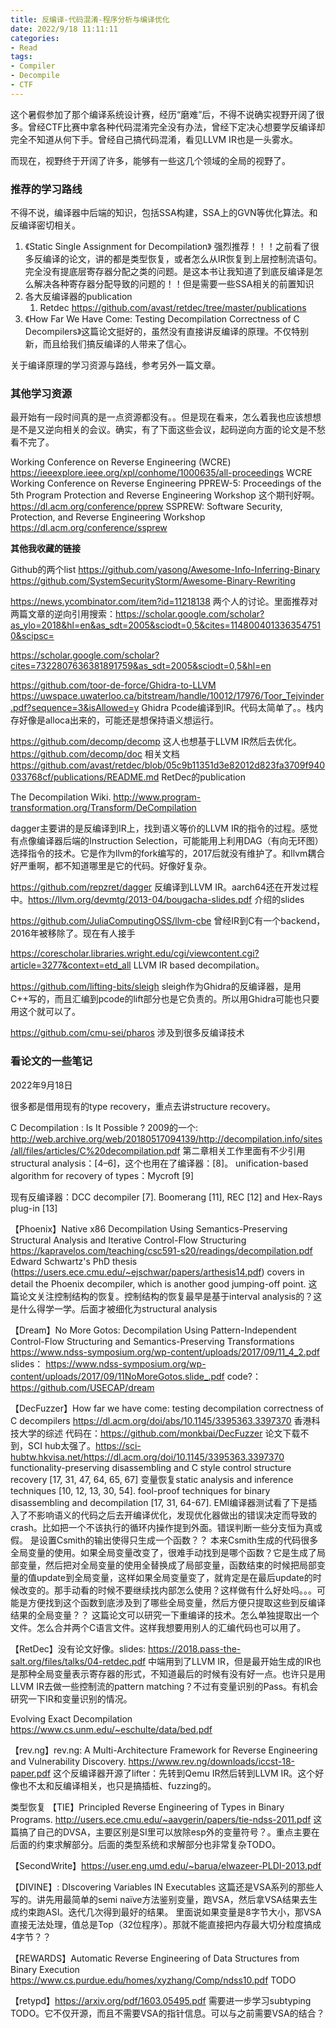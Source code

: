 ```yaml
---
title: 反编译-代码混淆-程序分析与编译优化
date: 2022/9/18 11:11:11
categories:
- Read
tags:
- Compiler
- Decompile
- CTF
---
```


这个暑假参加了那个编译系统设计赛，经历“磨难”后，不得不说确实视野开阔了很多。曾经CTF比赛中拿各种代码混淆完全没有办法，曾经下定决心想要学反编译却完全不知道从何下手。曾经自己搞代码混淆，看见LLVM IR也是一头雾水。

而现在，视野终于开阔了许多，能够有一些这几个领域的全局的视野了。

<!-- more -->

### 推荐的学习路线

不得不说，编译器中后端的知识，包括SSA构建，SSA上的GVN等优化算法。和反编译密切相关。

1. 《Static Single Assignment for Decompilation》 强烈推荐！！！之前看了很多反编译的论文，讲的都是类型恢复，或者怎么从IR恢复到上层控制流语句。完全没有提底层寄存器分配之类的问题。是这本书让我知道了到底反编译是怎么解决各种寄存器分配导致的问题的！！但是需要一些SSA相关的前置知识
1. 各大反编译器的publication
    1. Retdec https://github.com/avast/retdec/tree/master/publications
1. 《How Far We Have Come: Testing Decompilation Correctness of C Decompilers》这篇论文挺好的，虽然没有直接讲反编译的原理。不仅特别新，而且给我们搞反编译的人带来了信心。

关于编译原理的学习资源与路线，参考另外一篇文章。

### 其他学习资源

最开始有一段时间真的是一点资源都没有。。但是现在看来，怎么着我也应该想想是不是又逆向相关的会议。确实，有了下面这些会议，起码逆向方面的论文是不愁看不完了。

Working Conference on Reverse Engineering (WCRE)
https://ieeexplore.ieee.org/xpl/conhome/1000635/all-proceedings WCRE Working Conference on Reverse Engineering
PPREW-5: Proceedings of the 5th Program Protection and Reverse Engineering Workshop 这个期刊好啊。
https://dl.acm.org/conference/pprew 
SSPREW: Software Security, Protection, and Reverse Engineering Workshop
https://dl.acm.org/conference/ssprew 

**其他我收藏的链接**

Github的两个list
https://github.com/yasong/Awesome-Info-Inferring-Binary 
https://github.com/SystemSecurityStorm/Awesome-Binary-Rewriting 

https://news.ycombinator.com/item?id=11218138 两个人的讨论。里面推荐对两篇文章的逆向引用搜索：https://scholar.google.com/scholar?as_ylo=2018&hl=en&as_sdt=2005&sciodt=0,5&cites=1148004013363547510&scipsc= 

https://scholar.google.com/scholar?cites=7322807636381891759&as_sdt=2005&sciodt=0,5&hl=en 

https://github.com/toor-de-force/Ghidra-to-LLVM https://uwspace.uwaterloo.ca/bitstream/handle/10012/17976/Toor_Tejvinder.pdf?sequence=3&isAllowed=y Ghidra Pcode编译到IR。代码太简单了。。栈内存好像是alloca出来的，可能还是想保持语义想运行。

https://github.com/decomp/decomp 这人也想基于LLVM IR然后去优化。https://github.com/decomp/doc 相关文档 https://github.com/avast/retdec/blob/05c9b11351d3e82012d823fa3709f940033768cf/publications/README.md RetDec的publication

The Decompilation Wiki. http://www.program-transformation.org/Transform/DeCompilation 

dagger主要讲的是反编译到IR上，找到语义等价的LLVM IR的指令的过程。感觉有点像编译器后端的Instruction Selection，可能能用上利用DAG（有向无环图）选择指令的技术。它是作为llvm的fork编写的，2017后就没有维护了。和llvm耦合好严重啊，都不知道哪里是它的代码。好像好复杂。

https://github.com/repzret/dagger 反编译到LLVM IR。aarch64还在开发过程中。https://llvm.org/devmtg/2013-04/bougacha-slides.pdf 介绍的slides

https://github.com/JuliaComputingOSS/llvm-cbe 曾经IR到C有一个backend，2016年被移除了。现在有人接手

https://corescholar.libraries.wright.edu/cgi/viewcontent.cgi?article=3277&context=etd_all LLVM IR based decompilation。

https://github.com/lifting-bits/sleigh sleigh作为Ghidra的反编译器，是用C++写的，而且汇编到pcode的lift部分也是它负责的。所以用Ghidra可能也只要用这个就可以了。

https://github.com/cmu-sei/pharos 涉及到很多反编译技术


### 看论文的一些笔记

2022年9月18日

很多都是借用现有的type recovery，重点去讲structure recovery。

C Decompilation : Is It Possible ? 2009的一个: http://web.archive.org/web/20180517094139/http://decompilation.info/sites/all/files/articles/C%20decompilation.pdf 第二章相关工作里面有不少引用
structural analysis：[4–6]，这个也用在了编译器：[8]。
unification-based algorithm for recovery of types：Mycroft [9]

现有反编译器：DCC decompiler [7]. Boomerang [11], REC [12] and Hex-Rays plug-in [13]

【Phoenix】Native x86 Decompilation Using Semantics-Preserving Structural Analysis and Iterative Control-Flow Structuring https://kapravelos.com/teaching/csc591-s20/readings/decompilation.pdf 
Edward Schwartz's PhD thesis (<https://users.ece.cmu.edu/~ejschwar/papers/arthesis14.pdf>) covers in detail the Phoenix decompiler, which is another good jumping-off point.
这篇论文关注控制结构的恢复。控制结构的恢复最早是基于interval analysis的？这是什么得学一学。后面才被细化为structural analysis

【Dream】No More Gotos: Decompilation Using Pattern-Independent Control-Flow Structuring and Semantics-Preserving Transformations  https://www.ndss-symposium.org/wp-content/uploads/2017/09/11_4_2.pdf slides： https://www.ndss-symposium.org/wp-content/uploads/2017/09/11NoMoreGotos.slide_.pdf code?： https://github.com/USECAP/dream 

【DecFuzzer】How far we have come: testing decompilation correctness of C decompilers https://dl.acm.org/doi/abs/10.1145/3395363.3397370 香港科技大学的综述 代码在：https://github.com/monkbai/DecFuzzer 论文下载不到，SCI hub太强了。https://sci-hubtw.hkvisa.net/https://dl.acm.org/doi/10.1145/3395363.3397370 
functionality-preserving disassembling and C style control structure recovery [17, 31, 47, 64, 65, 67]
	变量恢复static analysis and inference techniques [10, 12, 13, 30, 54]. 
	fool-proof techniques for binary disassembling and decompilation [17, 31, 64-67].
EMI编译器测试看了下是插入了不影响语义的代码之后去开编译优化，发现优化器做出的错误决定而导致的crash。比如把一个不该执行的循环内操作提到外面。错误判断一些分支恒为真或假。
是设置Csmith的输出使得只生成一个函数？？
本来Csmith生成的代码很多全局变量的使用。如果全局变量改变了，很难手动找到是哪个函数？它是生成了局部变量，然后把对全局变量的使用全替换成了局部变量，函数结束的时候把局部变量的值update到全局变量，这样如果全局变量变了，就肯定是在最后update的时候改变的。那手动看的时候不要继续找内部怎么使用？这样做有什么好处吗。。。可能是方便找到这个函数到底涉及到了哪些全局变量，然后方便只提取这些到反编译结果的全局变量？？
这篇论文可以研究一下重编译的技术。怎么单独提取出一个文件。怎么合并两个C语言文件。这样我想要用别人的汇编代码也可以用了。

【RetDec】没有论文好像。slides: https://2018.pass-the-salt.org/files/talks/04-retdec.pdf 中端用到了LLVM IR，但是最开始生成的IR也是那种全局变量表示寄存器的形式，不知道最后的时候有没有好一点。也许只是用LLVM IR去做一些控制流的pattern matching？不过有变量识别的Pass。有机会研究一下IR和变量识别的情况。



Evolving Exact Decompilation https://www.cs.unm.edu/~eschulte/data/bed.pdf 

【rev.ng】rev.ng: A Multi-Architecture Framework for Reverse Engineering and Vulnerability Discovery. https://www.rev.ng/downloads/iccst-18-paper.pdf 这个反编译器开源了lifter：先转到Qemu IR然后转到LLVM IR。这个好像也不太和反编译相关，也只是搞插桩、fuzzing的。

类型恢复
【TIE】Principled Reverse Engineering of Types in Binary Programs. http://users.ece.cmu.edu/~aavgerin/papers/tie-ndss-2011.pdf 这篇搞了自己的DVSA，主要区别是SI里可以放除esp外的变量符号？。重点主要在后面的约束求解部分。后面的类型系统和求解部分也非常复杂TODO。

【SecondWrite】https://user.eng.umd.edu/~barua/elwazeer-PLDI-2013.pdf 


【DIVINE】: DIscovering Variables IN Executables 这篇还是VSA系列的那些人写的。讲先用最简单的semi naïve方法鉴别变量，跑VSA，然后拿VSA结果去生成约束跑ASI。迭代几次得到最好的结果。
里面说如果变量是8字节大小，那VSA直接无法处理，值总是Top（32位程序）。那就不能直接把内存最大切分粒度搞成4字节？？

【REWARDS】Automatic Reverse Engineering of Data Structures from Binary Execution https://www.cs.purdue.edu/homes/xyzhang/Comp/ndss10.pdf TODO

【retypd】https://arxiv.org/pdf/1603.05495.pdf 需要进一步学习subtyping TODO。它不仅开源，而且不需要VSA的指针信息。可以与之前需要VSA的结合？
